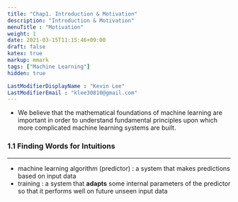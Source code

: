 ```yaml
---
title: "Chap1. Introduction & Motivation"
description: "Introduction & Motivation"
menuTitle : "Motivation"
weight: 1
date: 2021-03-15T11:15:46+09:00
draft: false
katex: true
markup: mmark
tags: ["Machine Learning"]
hidden: true

LastModifierDisplayName : "Kevin Lee"
LastModifierEmail : "klee30810@gmail.com"
---
```


- We believe that the mathematical foundations of machine learning are important in order to understand fundamental principles upon which more complicated machine learning systems are built.

### 1.1 Finding Words for Intuitions

---

- machine learning algorithm (predictor) : a system that makes predictions based on input data
- training : a system that **adapts** some internal parameters of the predictor so that it performs well on future unseen input data 